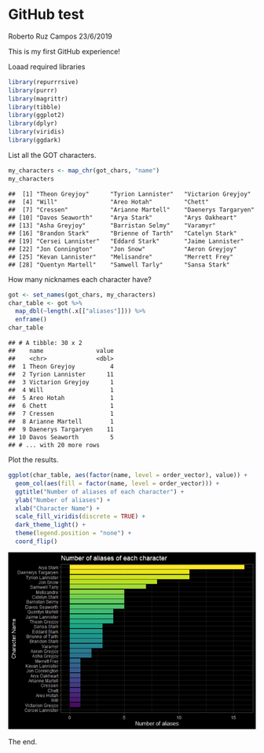 GitHub test
================
Roberto Ruz Campos
23/6/2019

This is my first GitHub experience\!

Loaad required libraries

``` r
library(repurrrsive)
library(purrr)
library(magrittr)
library(tibble)
library(ggplot2)
library(dplyr)
library(viridis)
library(ggdark)
```

List all the GOT characters.

``` r
my_characters <- map_chr(got_chars, "name")
my_characters
```

    ##  [1] "Theon Greyjoy"      "Tyrion Lannister"   "Victarion Greyjoy" 
    ##  [4] "Will"               "Areo Hotah"         "Chett"             
    ##  [7] "Cressen"            "Arianne Martell"    "Daenerys Targaryen"
    ## [10] "Davos Seaworth"     "Arya Stark"         "Arys Oakheart"     
    ## [13] "Asha Greyjoy"       "Barristan Selmy"    "Varamyr"           
    ## [16] "Brandon Stark"      "Brienne of Tarth"   "Catelyn Stark"     
    ## [19] "Cersei Lannister"   "Eddard Stark"       "Jaime Lannister"   
    ## [22] "Jon Connington"     "Jon Snow"           "Aeron Greyjoy"     
    ## [25] "Kevan Lannister"    "Melisandre"         "Merrett Frey"      
    ## [28] "Quentyn Martell"    "Samwell Tarly"      "Sansa Stark"

How many nicknames each character have?

``` r
got <- set_names(got_chars, my_characters)
char_table <- got %>% 
  map_dbl(~length(.x[["aliases"]])) %>% 
  enframe()
char_table
```

    ## # A tibble: 30 x 2
    ##    name               value
    ##    <chr>              <dbl>
    ##  1 Theon Greyjoy          4
    ##  2 Tyrion Lannister      11
    ##  3 Victarion Greyjoy      1
    ##  4 Will                   1
    ##  5 Areo Hotah             1
    ##  6 Chett                  1
    ##  7 Cressen                1
    ##  8 Arianne Martell        1
    ##  9 Daenerys Targaryen    11
    ## 10 Davos Seaworth         5
    ## # ... with 20 more rows

Plot the results.

``` r
ggplot(char_table, aes(factor(name, level = order_vector), value)) +
  geom_col(aes(fill = factor(name, level = order_vector))) +
  ggtitle("Number of aliases of each character") +
  ylab("Number of aliases") + 
  xlab("Character Name") +
  scale_fill_viridis(discrete = TRUE) +
  dark_theme_light() +
  theme(legend.position = "none") +
  coord_flip()
```

![](github_test_files/figure-gfm/Bar%20Chart-1.png)<!-- -->

The end.
